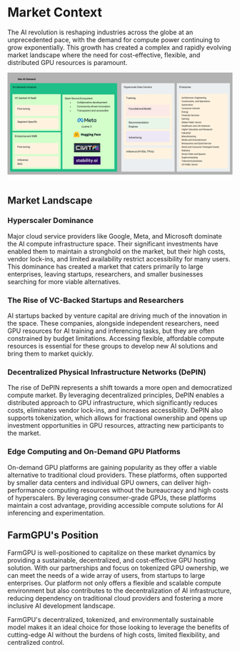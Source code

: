 # Market Context

The AI revolution is reshaping industries across the globe at an unprecedented pace, with the demand for compute power continuing to grow exponentially. This growth has created a complex and rapidly evolving market landscape where the need for cost-effective, flexible, and distributed GPU resources is paramount.

![AI Compute Market Landscape](/img/market.png)

## Market Landscape

### Hyperscaler Dominance
Major cloud service providers like Google, Meta, and Microsoft dominate the AI compute infrastructure space. Their significant investments have enabled them to maintain a stronghold on the market, but their high costs, vendor lock-ins, and limited availability restrict accessibility for many users. This dominance has created a market that caters primarily to large enterprises, leaving startups, researchers, and smaller businesses searching for more viable alternatives.

### The Rise of VC-Backed Startups and Researchers
AI startups backed by venture capital are driving much of the innovation in the space. These companies, alongside independent researchers, need GPU resources for AI training and inferencing tasks, but they are often constrained by budget limitations. Accessing flexible, affordable compute resources is essential for these groups to develop new AI solutions and bring them to market quickly.

### Decentralized Physical Infrastructure Networks (DePIN)
The rise of DePIN represents a shift towards a more open and democratized compute market. By leveraging decentralized principles, DePIN enables a distributed approach to GPU infrastructure, which significantly reduces costs, eliminates vendor lock-ins, and increases accessibility. DePIN also supports tokenization, which allows for fractional ownership and opens up investment opportunities in GPU resources, attracting new participants to the market.

### Edge Computing and On-Demand GPU Platforms
On-demand GPU platforms are gaining popularity as they offer a viable alternative to traditional cloud providers. These platforms, often supported by smaller data centers and individual GPU owners, can deliver high-performance computing resources without the bureaucracy and high costs of hyperscalers. By leveraging consumer-grade GPUs, these platforms maintain a cost advantage, providing accessible compute solutions for AI inferencing and experimentation.

## FarmGPU's Position

FarmGPU is well-positioned to capitalize on these market dynamics by providing a sustainable, decentralized, and cost-effective GPU hosting solution. With our partnerships and focus on tokenized GPU ownership, we can meet the needs of a wide array of users, from startups to large enterprises. Our platform not only offers a flexible and scalable compute environment but also contributes to the decentralization of AI infrastructure, reducing dependency on traditional cloud providers and fostering a more inclusive AI development landscape.

FarmGPU's decentralized, tokenized, and environmentally sustainable model makes it an ideal choice for those looking to leverage the benefits of cutting-edge AI without the burdens of high costs, limited flexibility, and centralized control.